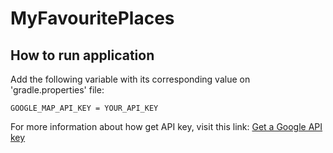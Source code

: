 # MyFavouritePlaces

## How to run application

Add the following variable with its corresponding value on 'gradle.properties' file:

```
GOOGLE_MAP_API_KEY = YOUR_API_KEY
```

For more information about how get API key, visit this link: <a href="https://developers.google.com/places/web-service/get-api-key">Get a Google API key
